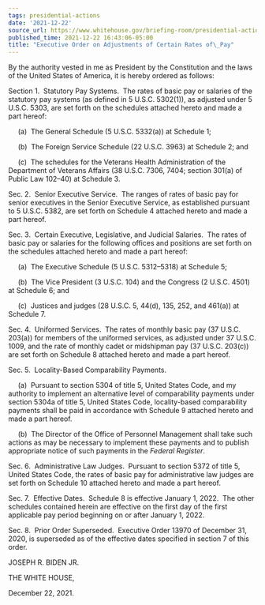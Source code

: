 ```yaml
---
tags: presidential-actions
date: '2021-12-22'
source_url: https://www.whitehouse.gov/briefing-room/presidential-actions/2021/12/22/executive-order-on-adjustments-of-certain-rates-of-pay/
published_time: 2021-12-22 16:43:06-05:00
title: "Executive Order on Adjustments of Certain Rates of\_Pay"
---
```

 
By the authority vested in me as President by the Constitution and the
laws of the United States of America, it is hereby ordered as follows:

Section 1.  Statutory Pay Systems.  The rates of basic pay or salaries
of the statutory pay systems (as defined in 5 U.S.C. 5302(1)), as
adjusted under 5 U.S.C. 5303, are set forth on the schedules attached
hereto and made a part hereof:

     (a)  The General Schedule (5 U.S.C. 5332(a)) at Schedule 1;

     (b)  The Foreign Service Schedule (22 U.S.C. 3963) at Schedule 2;
and

     (c)  The schedules for the Veterans Health Administration of the
Department of Veterans Affairs (38 U.S.C. 7306, 7404; section 301(a) of
Public Law 102–40) at Schedule 3.

Sec. 2.  Senior Executive Service.  The ranges of rates of basic pay for
senior executives in the Senior Executive Service, as established
pursuant to 5 U.S.C. 5382, are set forth on Schedule 4 attached hereto
and made a part hereof.

Sec. 3.  Certain Executive, Legislative, and Judicial Salaries.  The
rates of basic pay or salaries for the following offices and positions
are set forth on the schedules attached hereto and made a part hereof:

     (a)  The Executive Schedule (5 U.S.C. 5312–5318) at Schedule 5;

     (b)  The Vice President (3 U.S.C. 104) and the Congress (2 U.S.C.
4501) at Schedule 6; and

     (c)  Justices and judges (28 U.S.C. 5, 44(d), 135, 252, and 461(a))
at Schedule 7.

Sec. 4.  Uniformed Services.  The rates of monthly basic pay (37 U.S.C.
203(a)) for members of the uniformed services, as adjusted under 37
U.S.C. 1009, and the rate of monthly cadet or midshipman pay (37 U.S.C.
203(c)) are set forth on Schedule 8 attached hereto and made a part
hereof.

Sec. 5.  Locality-Based Comparability Payments.

     (a)  Pursuant to section 5304 of title 5, United States Code, and
my authority to implement an alternative level of comparability payments
under section 5304a of title 5, United States Code, locality-based
comparability payments shall be paid in accordance with Schedule 9
attached hereto and made a part hereof.

     (b)  The Director of the Office of Personnel Management shall take
such actions as may be necessary to implement these payments and to
publish appropriate notice of such payments in the *Federal Register*.

Sec. 6.  Administrative Law Judges.  Pursuant to section 5372 of title
5, United States Code, the rates of basic pay for administrative law
judges are set forth on Schedule 10 attached hereto and made a part
hereof.

Sec. 7.  Effective Dates.  Schedule 8 is effective January 1, 2022.  The
other schedules contained herein are effective on the first day of the
first applicable pay period beginning on or after January 1, 2022.

Sec. 8.  Prior Order Superseded.  Executive Order 13970 of December 31,
2020, is superseded as of the effective dates specified in section 7 of
this order.

JOSEPH R. BIDEN JR.

THE WHITE HOUSE,

December 22, 2021.
